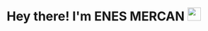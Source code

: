 # Hey there! I'm ENES MERCAN <img src="https://raw.githubusercontent.com/iampavangandhi/iampavangandhi/master/gifs/Hi.gif" width="30px"></h2>

